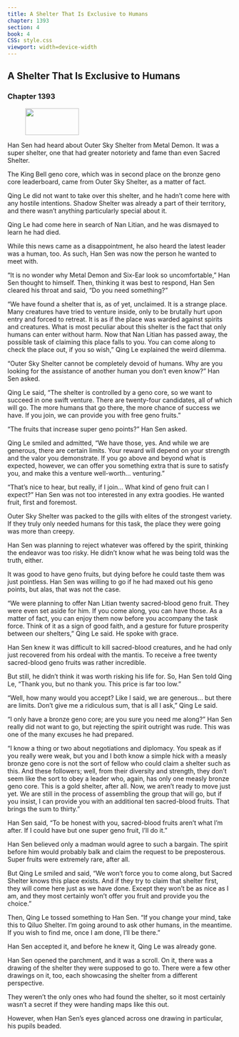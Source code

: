 ```yaml
---
title: A Shelter That Is Exclusive to Humans
chapter: 1393
section: 4
book: 4
CSS: style.css
viewport: width=device-width
---
```


## A Shelter That Is Exclusive to Humans

### Chapter 1393

<figure>
	<img src="../Images/gem.gif" alt="" id="gem" width="120" height="60" />
</figure>

Han Sen had heard about Outer Sky Shelter from Metal Demon. It was a super shelter, one that had greater notoriety and fame than even Sacred Shelter.

The King Bell geno core, which was in second place on the bronze geno core leaderboard, came from Outer Sky Shelter, as a matter of fact.

Qing Le did not want to take over this shelter, and he hadn’t come here with any hostile intentions. Shadow Shelter was already a part of their territory, and there wasn’t anything particularly special about it.

Qing Le had come here in search of Nan Litian, and he was dismayed to learn he had died.

While this news came as a disappointment, he also heard the latest leader was a human, too. As such, Han Sen was now the person he wanted to meet with.

“It is no wonder why Metal Demon and Six-Ear look so uncomfortable,” Han Sen thought to himself. Then, thinking it was best to respond, Han Sen cleared his throat and said, “Do you need something?”

“We have found a shelter that is, as of yet, unclaimed. It is a strange place. Many creatures have tried to venture inside, only to be brutally hurt upon entry and forced to retreat. It is as if the place was warded against spirits and creatures. What is most peculiar about this shelter is the fact that only humans can enter without harm. Now that Nan Litian has passed away, the possible task of claiming this place falls to you. You can come along to check the place out, if you so wish,” Qing Le explained the weird dilemma.

“Outer Sky Shelter cannot be completely devoid of humans. Why are you looking for the assistance of another human you don’t even know?” Han Sen asked.

Qing Le said, “The shelter is controlled by a geno core, so we want to succeed in one swift venture. There are twenty-four candidates, all of which will go. The more humans that go there, the more chance of success we have. If you join, we can provide you with free geno fruits.”

“The fruits that increase super geno points?” Han Sen asked.

Qing Le smiled and admitted, “We have those, yes. And while we are generous, there are certain limits. Your reward will depend on your strength and the valor you demonstrate. If you go above and beyond what is expected, however, we can offer you something extra that is sure to satisfy you, and make this a venture well-worth… venturing.”

“That’s nice to hear, but really, if I join… What kind of geno fruit can I expect?” Han Sen was not too interested in any extra goodies. He wanted fruit, first and foremost.

Outer Sky Shelter was packed to the gills with elites of the strongest variety. If they truly only needed humans for this task, the place they were going was more than creepy.

Han Sen was planning to reject whatever was offered by the spirit, thinking the endeavor was too risky. He didn’t know what he was being told was the truth, either.

It was good to have geno fruits, but dying before he could taste them was just pointless. Han Sen was willing to go if he had maxed out his geno points, but alas, that was not the case.

“We were planning to offer Nan Litian twenty sacred-blood geno fruit. They were even set aside for him. If you come along, you can have those. As a matter of fact, you can enjoy them now before you accompany the task force. Think of it as a sign of good faith, and a gesture for future prosperity between our shelters,” Qing Le said. He spoke with grace.

Han Sen knew it was difficult to kill sacred-blood creatures, and he had only just recovered from his ordeal with the mantis. To receive a free twenty sacred-blood geno fruits was rather incredible.

But still, he didn’t think it was worth risking his life for. So, Han Sen told Qing Le, “Thank you, but no thank you. This price is far too low.”

“Well, how many would you accept? Like I said, we are generous… but there are limits. Don’t give me a ridiculous sum, that is all I ask,” Qing Le said.

“I only have a bronze geno core; are you sure you need me along?” Han Sen really did not want to go, but rejecting the spirit outright was rude. This was one of the many excuses he had prepared.

“I know a thing or two about negotiations and diplomacy. You speak as if you really were weak, but you and I both know a simple hick with a measly bronze geno core is not the sort of fellow who could claim a shelter such as this. And these followers; well, from their diversity and strength, they don’t seem like the sort to obey a leader who, again, has only one measly bronze geno core. This is a gold shelter, after all. Now, we aren’t ready to move just yet. We are still in the process of assembling the group that will go, but if you insist, I can provide you with an additional ten sacred-blood fruits. That brings the sum to thirty.”

Han Sen said, “To be honest with you, sacred-blood fruits aren’t what I’m after. If I could have but one super geno fruit, I’ll do it.”

Han Sen believed only a madman would agree to such a bargain. The spirit before him would probably balk and claim the request to be preposterous. Super fruits were extremely rare, after all.

But Qing Le smiled and said, “We won’t force you to come along, but Sacred Shelter knows this place exists. And if they try to claim that shelter first, they will come here just as we have done. Except they won’t be as nice as I am, and they most certainly won’t offer you fruit and provide you the choice.”

Then, Qing Le tossed something to Han Sen. “If you change your mind, take this to Qiluo Shelter. I’m going around to ask other humans, in the meantime. If you wish to find me, once I am done, I’ll be there.”

Han Sen accepted it, and before he knew it, Qing Le was already gone.

Han Sen opened the parchment, and it was a scroll. On it, there was a drawing of the shelter they were supposed to go to. There were a few other drawings on it, too, each showcasing the shelter from a different perspective.

They weren’t the only ones who had found the shelter, so it most certainly wasn’t a secret if they were handing maps like this out.

However, when Han Sen’s eyes glanced across one drawing in particular, his pupils beaded.